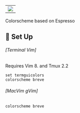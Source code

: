 <table>
<tbody align="center">
<tr><td colspan='5'>
<img src="https://user-images.githubusercontent.com/11221489/46771659-6886bc80-cca9-11e8-89b1-9ade979cd778.png"/>
</td></tr>
</tbody></table>
Colorscheme based on Espresso

:space_invader: Set Up
------

###### [Terminal Vim]
Requires Vim 8. and Tmux 2.2
```VimL
set termguicolors
colorscheme breve
```

###### [MacVim gVim]
```VimL
colorscheme breve
```

